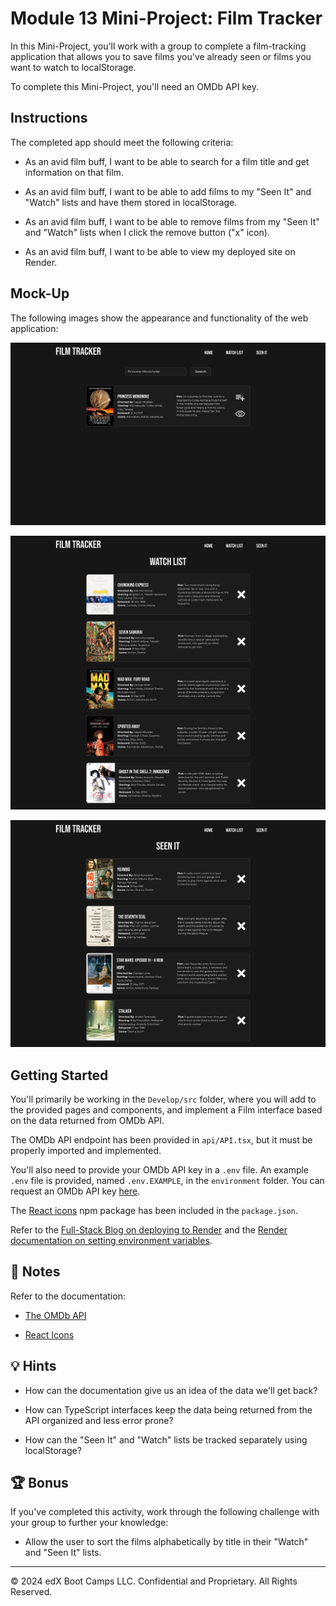 # Module 13 Mini-Project: Film Tracker

In this Mini-Project, you'll work with a group to complete a film-tracking application that allows you to save films you've already seen or films you want to watch to localStorage.

To complete this Mini-Project, you'll need an OMDb API key.

## Instructions

The completed app should meet the following criteria:

* As an avid film buff, I want to be able to search for a film title and get information on that film.

* As an avid film buff, I want to be able to add films to my "Seen It" and "Watch" lists and have them stored in localStorage.

* As an avid film buff, I want to be able to remove films from my "Seen It" and "Watch" lists when I click the remove button ("x" icon).

* As an avid film buff, I want to be able to view my deployed site on Render.

## Mock-Up

The following images show the appearance and functionality of the web application:

![The film tracker Home page displays an input field with a search button that allows the user to search for a film and see the information for that film if it is returned](./images/13-01-film_tracker_homepage.png)

![The film-tracker Watch List page displays rows of films the user has saved to their watch list in localStorage, with the option to remove a film from the list.](./images/13-02-film_tracker_watchlist.png)

![The film-tracker "Seen It" list page displays rows of films the user has already seen stored in localStorage, with the option to remove a film from the list.](./images/13-03-film_tracker_seenit.png)

## Getting Started

You'll primarily be working in the `Develop/src` folder, where you will add to the provided pages and components, and implement a Film interface based on the data returned from OMDb API.

The OMDb API endpoint has been provided in `api/API.tsx`, but it must be properly imported and implemented.

You'll also need to provide your OMDb API key in a `.env` file. An example `.env` file is provided, named `.env.EXAMPLE`, in the `environment` folder. You can request an OMDb API key [here](https://www.omdbapi.com/apikey.aspx).

The [React icons](https://www.npmjs.com/package/react-icons) npm package has been included in the `package.json`.

Refer to the [Full-Stack Blog on deploying to Render](https://coding-boot-camp.github.io/full-stack/render/render-deployment-guide) and the [Render documentation on setting environment variables](https://docs.render.com/configure-environment-variables).

## 📝 Notes

Refer to the documentation:

* [The OMDb API](https://www.omdbapi.com/)

* [React Icons](https://react-icons.github.io/react-icons/)

## 💡 Hints

* How can the documentation give us an idea of the data we'll get back?

* How can TypeScript interfaces keep the data being returned from the API organized and less error prone?

* How can the "Seen It" and "Watch" lists be tracked separately using localStorage?

## 🏆 Bonus

If you've completed this activity, work through the following challenge with your group to further your knowledge:

* Allow the user to sort the films alphabetically by title in their "Watch" and "Seen It" lists.

---
© 2024 edX Boot Camps LLC. Confidential and Proprietary. All Rights Reserved.
